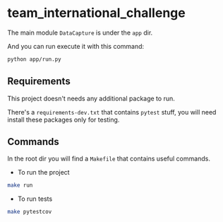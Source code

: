 # team_international_challenge

The main module `DataCapture` is under the `app` dir.

And you can run execute it with this command:
~~~bash
python app/run.py
~~~


## Requirements
This project doesn't needs any additional package to run.

There's a `requirements-dev.txt` that contains `pytest` stuff, you will need install these packages only for testing.

## Commands
In the root dir you will find a `Makefile` that contains useful commands.

* To run the project

~~~bash
make run
~~~

* To run tests

~~~bash
make pytestcov
~~~
